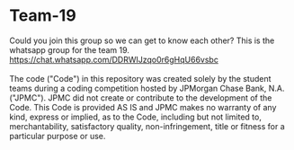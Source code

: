 # Team-19

Could you join this group so we can get to know each other? 
This is the whatsapp group for the team 19.
https://chat.whatsapp.com/DDRWIJzqo0r6gHqU66vsbc <br /> <br /> The code ("Code") in this repository was created solely by the student teams during a coding competition hosted by JPMorgan Chase Bank, N.A. ("JPMC"). JPMC did not create or contribute to the development of the Code. This Code is provided AS IS and JPMC makes no warranty of any kind, express or implied, as to the Code, including but not limited to, merchantability, satisfactory quality, non-infringement, title or fitness for a particular purpose or use.